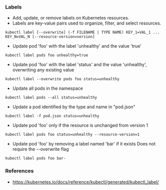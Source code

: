 ### Labels
- Add, update, or remove labels on Kubernetes resources.
- Labels are key-value pairs used to organize, filter, and select resources.

```
kubectl label [--overwrite] (-f FILENAME | TYPE NAME) KEY_1=VAL_1 ... KEY_N=VAL_N [--resource-version=version]
```

- Update pod 'foo' with the label 'unhealthy' and the value 'true'
```
kubectl label pods foo unhealthy=true
```

- Update pod 'foo' with the label 'status' and the value 'unhealthy', overwriting any existing value
```
kubectl label --overwrite pods foo status=unhealthy
```  

- Update all pods in the namespace
```
kubectl label pods --all status=unhealthy
```
  
- Update a pod identified by the type and name in "pod.json"
```
kubectl label -f pod.json status=unhealthy
```
 
- Update pod 'foo' only if the resource is unchanged from version 1
```
kubectl label pods foo status=unhealthy --resource-version=1
```
  
- Update pod 'foo' by removing a label named 'bar' if it exists Does not require the --overwrite flag
```
kubectl label pods foo bar-
```

### References
- https://kubernetes.io/docs/reference/kubectl/generated/kubectl_label/
